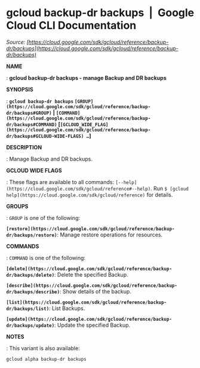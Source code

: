 # gcloud backup-dr backups  |  Google Cloud CLI Documentation

*Source: [https://cloud.google.com/sdk/gcloud/reference/backup-dr/backups](https://cloud.google.com/sdk/gcloud/reference/backup-dr/backups)*

**NAME**

: **gcloud backup-dr backups - manage Backup and DR backups**

**SYNOPSIS**

: **`gcloud backup-dr backups` `[GROUP](https://cloud.google.com/sdk/gcloud/reference/backup-dr/backups#GROUP)` | `[COMMAND](https://cloud.google.com/sdk/gcloud/reference/backup-dr/backups#COMMAND)` [`[GCLOUD_WIDE_FLAG](https://cloud.google.com/sdk/gcloud/reference/backup-dr/backups#GCLOUD-WIDE-FLAGS) …`]**

**DESCRIPTION**

: Manage Backup and DR backups.

**GCLOUD WIDE FLAGS**

: These flags are available to all commands: `[--help](https://cloud.google.com/sdk/gcloud/reference#--help)`.
Run `$ [gcloud help](https://cloud.google.com/sdk/gcloud/reference)` for details.

**GROUPS**

: ``GROUP`` is one of the following:

**`[restore](https://cloud.google.com/sdk/gcloud/reference/backup-dr/backups/restore)`**:
Manage restore operations for resources.

**COMMANDS**

: ``COMMAND`` is one of the following:

**`[delete](https://cloud.google.com/sdk/gcloud/reference/backup-dr/backups/delete)`**:
Delete the specified Backup.

**`[describe](https://cloud.google.com/sdk/gcloud/reference/backup-dr/backups/describe)`**:
Show details of the backup.

**`[list](https://cloud.google.com/sdk/gcloud/reference/backup-dr/backups/list)`**:
List Backups.

**`[update](https://cloud.google.com/sdk/gcloud/reference/backup-dr/backups/update)`**:
Update the specified Backup.

**NOTES**

: This variant is also available:

```
gcloud alpha backup-dr backups
```
